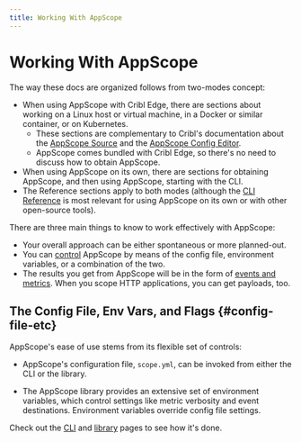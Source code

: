 ```yaml
---
title: Working With AppScope
---
```


# Working With AppScope

The way these docs are organized follows from two-modes concept:
- When using AppScope with Cribl Edge, there are sections about working on a Linux host or virtual machine, in a Docker or similar container, or on Kubernetes.
    - These sections are complementary to Cribl's documentation about the [AppScope Source](https://docs.cribl.io/stream/sources-appscope) and the [AppScope Config Editor](https://docs.cribl.io/stream/4.0/appscope-configs).
    - AppScope comes bundled with Cribl Edge, so there's no need to discuss how to obtain AppScope. 
- When using AppScope on its own, there are sections for obtaining AppScope, and then using AppScope, starting with the CLI.
- The Reference sections apply to both modes (although the [CLI Reference](/docs/cli-reference) is most relevant for using AppScope on its own or with other open-source tools).

There are three main things to know to work effectively with AppScope:

* Your overall approach can be either spontaneous or more planned-out.
* You can [control](#config-file-etc) AppScope by means of the config file, environment variables, or a combination of the two.
* The results you get from AppScope will be in the form of [events and metrics](/docs/events-and-metrics). When you scope HTTP applications, you can get payloads, too.

## The Config File, Env Vars, and Flags {#config-file-etc}

AppScope's ease of use stems from its flexible set of controls:

* AppScope's configuration file, `scope.yml`, can be invoked from either the CLI or the library.

* The AppScope library provides an extensive set of environment variables, which control settings like metric verbosity and event destinations. Environment variables override config file settings.

Check out the [CLI](/docs/cli-using) and [library](/docs/library-using) pages to see how it's done.
